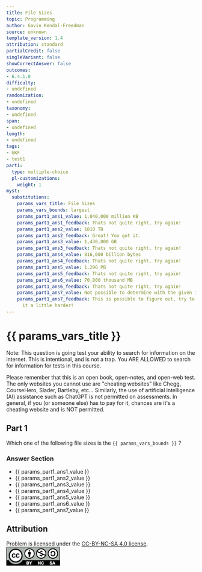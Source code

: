```yaml
---
title: File Sizes
topic: Programming
author: Gavin Kendal-Freedman
source: unknown
template_version: 1.4
attribution: standard
partialCredit: false
singleVariant: false
showCorrectAnswer: false
outcomes:
- 6.4.1.0
difficulty:
- undefined
randomization:
- undefined
taxonomy:
- undefined
span:
- undefined
length:
- undefined
tags:
- GKF
- test1
part1:
  type: multiple-choice
  pl-customizations:
    weight: 1
myst:
  substitutions:
    params_vars_title: File Sizes
    params_vars_bounds: largest
    params_part1_ans1_value: 1,040,000 million KB
    params_part1_ans1_feedback: Thats not quite right, try again!
    params_part1_ans2_value: 1810 TB
    params_part1_ans2_feedback: Great! You got it.
    params_part1_ans3_value: 1,430,000 GB
    params_part1_ans3_feedback: Thats not quite right, try again!
    params_part1_ans4_value: 816,000 billion bytes
    params_part1_ans4_feedback: Thats not quite right, try again!
    params_part1_ans5_value: 1.290 PB
    params_part1_ans5_feedback: Thats not quite right, try again!
    params_part1_ans6_value: 70,800 thousand MB
    params_part1_ans6_feedback: Thats not quite right, try again!
    params_part1_ans7_value: Not possible to determine with the given information.
    params_part1_ans7_feedback: This is possible to figure out, try to think about
      it a little harder!
---
```

# {{ params_vars_title }}
Note: This question is going test your ability to search for information on the internet.
This is intentional, and is not a trap.
You ARE ALLOWED to search for information for tests in this course.

Please remember that this is an open book, open-notes, and open-web test.
The only websites you cannot use are "cheating websites" like Chegg, CourseHero, Slader, Bartleby, etc...
Similarly, the use of artificial intelligence (AI) assistance such as ChatGPT is not permitted on assessments.
In general, if you (or someone else) has to pay for it, chances are it's a cheating website and is NOT permitted.

## Part 1

Which one of the following file sizes is the `{{ params_vars_bounds }}` ?

### Answer Section

- {{ params_part1_ans1_value }}
- {{ params_part1_ans2_value }}
- {{ params_part1_ans3_value }}
- {{ params_part1_ans4_value }}
- {{ params_part1_ans5_value }}
- {{ params_part1_ans6_value }}
- {{ params_part1_ans7_value }}

## Attribution

Problem is licensed under the [CC-BY-NC-SA 4.0 license](https://creativecommons.org/licenses/by-nc-sa/4.0/).<br> ![The Creative Commons 4.0 license requiring attribution-BY, non-commercial-NC, and share-alike-SA license.](https://raw.githubusercontent.com/firasm/bits/master/by-nc-sa.png)